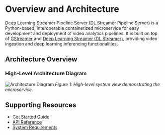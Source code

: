 # Overview and Architecture

Deep Learning Streamer Pipeline Server (DL Streamer Pipeline Server) is a Python-based, interoperable containerized microservice for easy development and deployment of video analytics pipelines. It is built on top of [GStreamer](https://gstreamer.freedesktop.org/documentation/) and [Deep Learning Streamer (DL Streamer)](https://github.com/open-edge-platform/edge-ai-libraries/blob/main/libraries/dl-streamer/docs/source/index.md), providing video ingestion and deep learning inferencing functionalities.

## Architecture Overview

### High-Level Architecture Diagram
![Architecture Diagram](./images/dls-pipelineserver-simplified-arch.png)
*Figure 1: High-level system view demonstrating the microservice.*

## Supporting Resources
* [Get Started Guide](get-started.md)
* [API Reference](api-reference.md)
* [System Requirements](system-requirements.md)